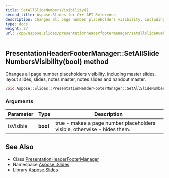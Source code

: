 ```yaml
---
title: SetAllSlideNumbersVisibility()
second_title: Aspose.Slides for C++ API Reference
description: Changes all page number placeholders visibility, including master slides, layout slides, slides, notes master, notes slides and handout master.
type: docs
weight: 27
url: /cpp/aspose.slides/presentationheaderfootermanager/setallslidenumbersvisibility/
---
```

## PresentationHeaderFooterManager::SetAllSlideNumbersVisibility(bool) method


Changes all page number placeholders visibility, including master slides, layout slides, slides, notes master, notes slides and handout master.

```cpp
void Aspose::Slides::PresentationHeaderFooterManager::SetAllSlideNumbersVisibility(bool isVisible) override
```


### Arguments

| Parameter | Type | Description |
| --- | --- | --- |
| isVisible | **bool** | true - makes a page number placeholders visible, otherwise - hides them. |

## See Also

* Class [PresentationHeaderFooterManager](./)
* Namespace [Aspose::Slides](../)
* Library [Aspose.Slides](../../)